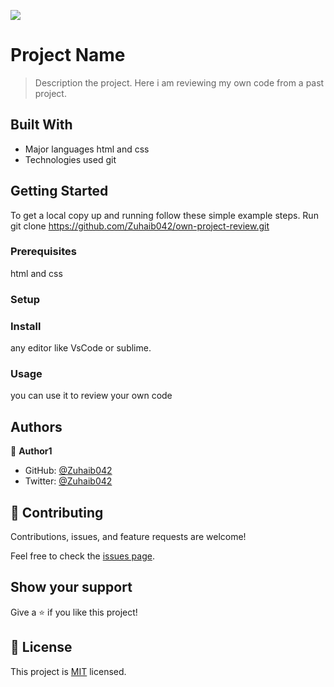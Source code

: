 ![](https://img.shields.io/badge/Microverse-blueviolet)

# Project Name

> Description the project.
> Here i am reviewing my own code from a past project.

## Built With

- Major languages
  html and css
- Technologies used
  git

## Getting Started

To get a local copy up and running follow these simple example steps.
Run
git clone https://github.com/Zuhaib042/own-project-review.git

### Prerequisites

html and css

### Setup

### Install

any editor like VsCode or sublime.

### Usage

you can use it to review your own code

## Authors

👤 **Author1**

- GitHub: [@Zuhaib042](https://github.com/Zuhaib042)
- Twitter: [@Zuhaib042](https://twitter.com/Zuhaib042)

## 🤝 Contributing

Contributions, issues, and feature requests are welcome!

Feel free to check the [issues page](../../issues/).

## Show your support

Give a ⭐️ if you like this project!

## 📝 License

This project is [MIT](./LICENSE) licensed.
